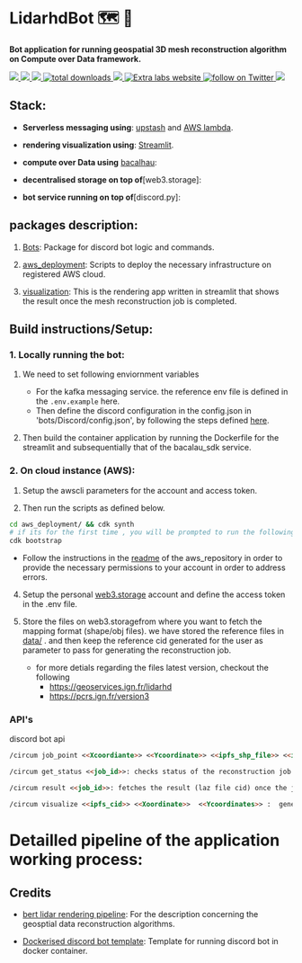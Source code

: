 # LidarhdBot 🗺️ 🤖

**Bot application for running geospatial 3D mesh reconstruction algorithm on Compute over Data  framework.**

<p align="left">
 <a href="https://github.com/The-Extra-Project/Lidarhdpip/blob/dev-adding-v0.1/LICENSE.md" alt="License">
 <img src="https://img.shields.io/badge/license-MIT-green" />
   </a>

  <a href="https://github.com/The-Extra-Project/Lidarhdpip/releases" alt="Release">
        <img src="https://img.shields.io/github/v/release/The-Extra-Project/lidarhdpip?display_name=tag" />
  </a>
 <a href="https://github.com/The-Extra-Project/lidarhdpip/pulse" alt="Activity">
        <img src="https://img.shields.io/github/commit-activity/m/The-Extra-Project/lidarhdpip" />
    </a>
    <a href="https://img.shields.io/github/downloads/The-Extra-Project/lidarhdpip/total">
        <img src="https://img.shields.io/github/downloads/The-Extra-Project/lidarhdpip/total" alt="total downloads">
    </a>
    <a href="https://github.com/The-Extra-Project/lidarhdpip/actions/workflows/test-docker-build.yml" alt="Test deployment">
        <img src="https://github.com/The-Extra-Project/lidarhdpip/actions/workflows/test-docker-build.yml.yml/badge.svg" />
    </a>
    <a href="https://www.extralabs.xyz/">
        <img alt="Extra labs website" src="https://img.shields.io/badge/website-theextralabs.xyz-red">
    </a>
    <a href="https://twitter.com/intent/follow?screen_name=lab_dao">
        <img src="https://img.shields.io/twitter/follow/lab_dao?style=social&logo=twitter" alt="follow on Twitter">
    </a>
    <a href="https://discord.gg/Qmqf2U4Y9Y" alt="Discord">
    <img src="https://dcbadge.vercel.app/api/server/Qmqf2U4Y9Y" />
    </a>
</p>


## Stack:

- **Serverless messaging using**: [upstash]() and [AWS lambda]().

- **rendering visualization using**: [Streamlit]().

- **compute over Data using** [bacalhau]():

- **decentralised storage on top of**[web3.storage]:

- **bot service running on top of**[discord.py]:  

## packages description:


1. [Bots](./bots/): Package for discord bot logic and commands.

2. [aws_deployment](./aws_deployment/): Scripts to deploy the necessary infrastructure on registered AWS cloud.

3. [visualization](./visualization/): This is the rendering app written in streamlit that shows the result once the mesh reconstruction job is completed.

## Build instructions/Setup:

### 1. Locally running the bot:

1. We need to set following enviornment variables 
    - For the kafka messaging service. the reference env file is defined in the `.env.example` here. 
    - Then define the discord configuration in the config.json in 'bots/Discord/config.json', by following the steps defined [here](https://github.com/topics/discord-bot-template).


2. Then build the container application by running the Dockerfile for the streamlit and subsequentially that of the bacalau_sdk service.

### 2. On cloud instance (AWS): 

1. Setup the awscli parameters for the account and access token.  

2. Then run the scripts as defined below.


```sh
cd aws_deployment/ && cdk synth
# if its for the first time , you will be prompted to run the following command also
cdk bootstrap
```

- Follow the instructions in the [readme]() of the aws_repository in order to provide the necessary permissions to your account in order to address errors.

4. Setup the personal [web3.storage]() account and define the access token in the .env file.

5. Store the files on web3.storagefrom where you want to fetch the mapping format (shape/obj files). we have stored the reference files in [data/](./datas/) . and then keep the reference cid generated for the user as parameter to pass for generating the  reconstruction job. 
    - for more detials regarding the files latest version, checkout the following
        - https://geoservices.ign.fr/lidarhd
        - https://pcrs.ign.fr/version3


### API's

discord bot api
```markdown
/circum job_point <<Xcoordiante>> <<Ycoordinate>> <<ipfs_shp_file>> <<ipfs_pipeline_template_file>> : runs the reconstruction job for the given point coordinate and returns the job id.

/circum get_status <<job_id>>: checks status of the reconstruction job with given id generated.

/circum result <<job_id>>: fetches the result (laz file cid) once the job is completed.

/circum visualize <<ipfs_cid>> <<Xoordinate>>  <<Ycoordinates>> :  generated laz file visualization link.
```


# Detailled pipeline of the application working process:


## Credits 

-  [bert lidar rendering pipeline](https://github.com/bertt/nimes): For the description concerning the geosptial data reconstruction algorithms. 

- [Dockerised discord bot template](https://github.com/): Template for running discord bot in docker container.
 

